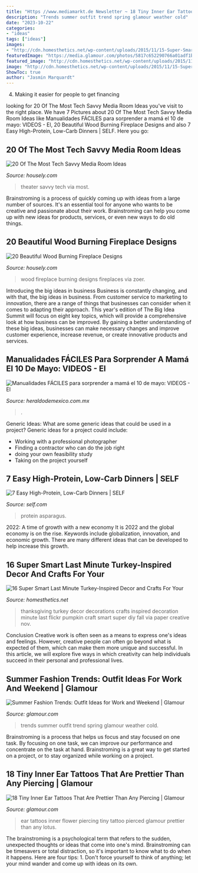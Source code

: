 ```yaml
---
title: "Https //www.mediamarkt.de Newsletter ~ 18 Tiny Inner Ear Tattoos That Are Prettier Than Any Piercing"
description: "Trends summer outfit trend spring glamour weather cold"
date: "2023-10-22"
categories:
- "ideas"
tags: ["ideas"]
images:
- "http://cdn.homesthetics.net/wp-content/uploads/2015/11/15-Super-Smart-Last-Minute-Turkey-Inspired-Decor-and-Crafts-For-Your-Thanksgiving-131.jpg"
featuredImage: "https://media.glamour.com/photos/5817c652290766a01adf1b05/master/h_1025,c_limit/@bianca9x.JPG"
featured_image: "http://cdn.homesthetics.net/wp-content/uploads/2015/11/15-Super-Smart-Last-Minute-Turkey-Inspired-Decor-and-Crafts-For-Your-Thanksgiving-131.jpg"
image: "http://cdn.homesthetics.net/wp-content/uploads/2015/11/15-Super-Smart-Last-Minute-Turkey-Inspired-Decor-and-Crafts-For-Your-Thanksgiving-131.jpg"
ShowToc: true
author: "Jasmin Marquardt"
---
```



4. Making it easier for people to get financing 

	

		
looking for 20 Of The Most Tech Savvy Media Room Ideas you've visit to the right place. We have 7 Pictures about 20 Of The Most Tech Savvy Media Room Ideas like Manualidades FÁCILES para sorprender a mamá el 10 de mayo: VIDEOS - El, 20 Beautiful Wood Burning Fireplace Designs and also 7 Easy High-Protein, Low-Carb Dinners | SELF. Here you go:
		
    
## 20 Of The Most Tech Savvy Media Room Ideas

<img loading=lazy src="http://a5j0u479x2t4e35gducjhz15-wpengine.netdna-ssl.com/wp-content/uploads/2016/12/home-theater-room-design-home-theater-room-cf3f511cb381b0af-750x558.jpg" onerror="this.onerror=null;this.src='https://tse1.mm.bing.net/th?id=OIP.Acw5GgE2qHckZs6qpB9PIQHaFg&amp;pid=15.1';" alt="20 Of The Most Tech Savvy Media Room Ideas">

_Source: housely.com_

>theater savvy tech via most. 

	

Brainstroming is a process of quickly coming up with ideas from a large number of sources. It's an essential tool for anyone who wants to be creative and passionate about their work. Brainstroming can help you come up with new ideas for products, services, or even new ways to do old things.

    
## 20 Beautiful Wood Burning Fireplace Designs

<img loading=lazy src="http://a5j0u479x2t4e35gducjhz15-wpengine.netdna-ssl.com/wp-content/uploads/2017/01/Contemporary-Wood-Fireplaces-750x1003.jpg" onerror="this.onerror=null;this.src='https://tse3.mm.bing.net/th?id=OIP.4UMl4ZDF6RaFWXfwFfkHZAHaJ5&amp;pid=15.1';" alt="20 Beautiful Wood Burning Fireplace Designs">

_Source: housely.com_

>wood fireplace burning designs fireplaces via zoer. 

	

Introducing the big ideas in business
Business is constantly changing, and with that, the big ideas in business. From customer service to marketing to innovation, there are a range of things that businesses can consider when it comes to adapting their approach. 
This year's edition of The Big Idea Summit will focus on eight key topics, which will provide a comprehensive look at how business can be improved. By gaining a better understanding of these big ideas, businesses can make necessary changes and improve customer experience, increase revenue, or create innovative products and services.

    
## Manualidades FÁCILES Para Sorprender A Mamá El 10 De Mayo: VIDEOS - El

<img loading=lazy src="https://heraldodemexico.com.mx/u/fotografias/m/2020/5/7/f1280x720-213919_345594_5050.jpg" onerror="this.onerror=null;this.src='https://tse3.mm.bing.net/th?id=OIP.aG7iIm8z94OkTatyzV_mwAHaEK&amp;pid=15.1';" alt="Manualidades FÁCILES para sorprender a mamá el 10 de mayo: VIDEOS - El">

_Source: heraldodemexico.com.mx_

>. 

	

Generic Ideas: What are some generic ideas that could be used in a project?
Generic ideas for a project could include: 
- Working with a professional photographer 
- Finding a contractor who can do the job right 
- doing your own feasibility study 
- Taking on the project yourself

    
## 7 Easy High-Protein, Low-Carb Dinners | SELF

<img loading=lazy src="https://media.self.com/photos/597215b1f687ae48918a581e/master/pass/Lemon-Thyme-Chicken-Asparagus-IMAGE.jpg" onerror="this.onerror=null;this.src='https://tse4.mm.bing.net/th?id=OIP.3HTfglZXmg4O_lESDDvDzwHaIg&amp;pid=15.1';" alt="7 Easy High-Protein, Low-Carb Dinners | SELF">

_Source: self.com_

>protein asparagus. 

	

2022: A time of growth with a new economy
It is 2022 and the global economy is on the rise. Keywords include globalization, innovation, and economic growth. There are many different ideas that can be developed to help increase this growth.

    
## 16 Super Smart Last Minute Turkey-Inspired Decor And Crafts For Your

<img loading=lazy src="http://cdn.homesthetics.net/wp-content/uploads/2015/11/15-Super-Smart-Last-Minute-Turkey-Inspired-Decor-and-Crafts-For-Your-Thanksgiving-131.jpg" onerror="this.onerror=null;this.src='https://tse3.mm.bing.net/th?id=OIP.p2nncI1tz_zmC-SWaql6zgHaNN&amp;pid=15.1';" alt="16 Super Smart Last Minute Turkey-Inspired Decor and Crafts For Your">

_Source: homesthetics.net_

>thanksgiving turkey decor decorations crafts inspired decoration minute last flickr pumpkin craft smart super diy fall via paper creative nov. 

	

Conclusion
Creative work is often seen as a means to express one's ideas and feelings. However, creative people can often go beyond what is expected of them, which can make them more unique and successful. In this article, we will explore five ways in which creativity can help individuals succeed in their personal and professional lives.

    
## Summer Fashion Trends: Outfit Ideas For Work And Weekend | Glamour

<img loading=lazy src="https://media.glamour.com/photos/570431bbc08406e85210502b/master/pass/fashion-2016-03-05-spring-trend-cold-shoulder-proenza-schouler-main.jpg" onerror="this.onerror=null;this.src='https://tse3.mm.bing.net/th?id=OIP.Kqsq1mLW9BOQB4-hbXnj0QHaLG&amp;pid=15.1';" alt="Summer Fashion Trends: Outfit Ideas for Work and Weekend | Glamour">

_Source: glamour.com_

>trends summer outfit trend spring glamour weather cold. 

	

Brainstroming is a process that helps us focus and stay focused on one task. By focusing on one task, we can improve our performance and concentrate on the task at hand. Brainstroming is a great way to get started on a project, or to stay organized while working on a project.

    
## 18 Tiny Inner Ear Tattoos That Are Prettier Than Any Piercing | Glamour

<img loading=lazy src="https://media.glamour.com/photos/5817c652290766a01adf1b05/master/h_1025,c_limit/@bianca9x.JPG" onerror="this.onerror=null;this.src='https://tse4.mm.bing.net/th?id=OIP.BNjbx-A6CidheDtXVOGGTwHaJ4&amp;pid=15.1';" alt="18 Tiny Inner Ear Tattoos That Are Prettier Than Any Piercing | Glamour">

_Source: glamour.com_

>ear tattoos inner flower piercing tiny tattoo pierced glamour prettier than any lotus. 

	

The brainstroming is a psychological term that refers to the sudden, unexpected thoughts or ideas that come into one's mind. Brainstroming can be timesavers or total distraction, so it's important to know what to do when it happens. Here are four tips: 1. Don't force yourself to think of anything; let your mind wander and come up with ideas on its own. 
